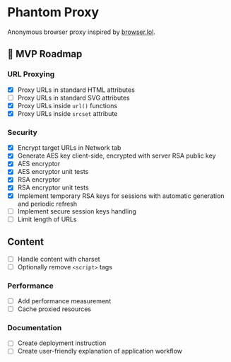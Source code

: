 # Phantom Proxy

Anonymous browser proxy inspired by [browser.lol](https://browser.lol).

## 📅 MVP Roadmap

### URL Proxying
- [x] Proxy URLs in standard HTML attributes
- [ ] Proxy URLs in standard SVG attributes
- [x] Proxy URLs inside `url()` functions
- [x] Proxy URLs inside `srcset` attribute

### Security
- [x] Encrypt target URLs in Network tab
- [x] Generate AES key client-side, encrypted with server RSA public key
- [x] AES encryptor
- [x] AES encryptor unit tests
- [x] RSA encryptor
- [x] RSA encryptor unit tests
- [x] Implement temporary RSA keys for sessions with automatic generation and periodic refresh
- [ ] Implement secure session keys handling
- [ ] Limit length of URLs

## Content
- [ ] Handle content with charset
- [ ] Optionally remove `<script>` tags

### Performance
- [ ] Add performance measurement
- [ ] Cache proxied resources

### Documentation
- [ ] Create deployment instruction
- [ ] Create user-friendly explanation of application workflow

